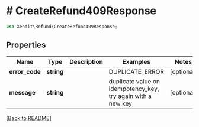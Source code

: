 # # CreateRefund409Response


```php
use Xendit\Refund\CreateRefund409Response;
```
## Properties

| Name | Type | Description | Examples | Notes |
| ------------ | ------------- | ------------- | ------------- | -------------|
| **error_code** | **string** |  | DUPLICATE_ERROR |  [optional] |
| **message** | **string** |  | duplicate value on idempotency_key, try again with a new key |  [optional] |


[[Back to README]](../../README.md)
